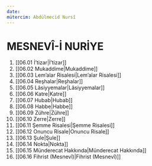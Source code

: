 ```yaml
---
date: 
mütercim: Abdülmecid Nursî
---
```


# MESNEVÎ-İ NURİYE

1. [[06.01 İ’tizar|İ’tizar]]
2. [[06.02 Mukaddime|Mukaddime]]
3. [[06.03 Lem’alar Risalesi|Lem’alar Risalesi]]
4. [[06.04 Reşhalar|Reşhalar]]
5. [[06.05 Lâsiyyemalar|Lâsiyyemalar]]
6. [[06.06 Katre|Katre]]
7. [[06.07 Hubab|Hubab]]
8. [[06.08 Habbe|Habbe]]
9. [[06.09 Zühre|Zühre]]
10. [[06.10 Zerre|Zerre]]
11. [[06.11 Şemme Risalesi|Şemme Risalesi]]
12. [[06.12 Onuncu Risale|Onuncu Risale]]
13. [[06.13 Şule|Şule]]
14. [[06.14 Nokta|Nokta]]
15. [[06.15 Münderecat Hakkında|Münderecat Hakkında]]
16. [[06.16 Fihrist (Mesnevî)|Fihrist (Mesnevî)]]
